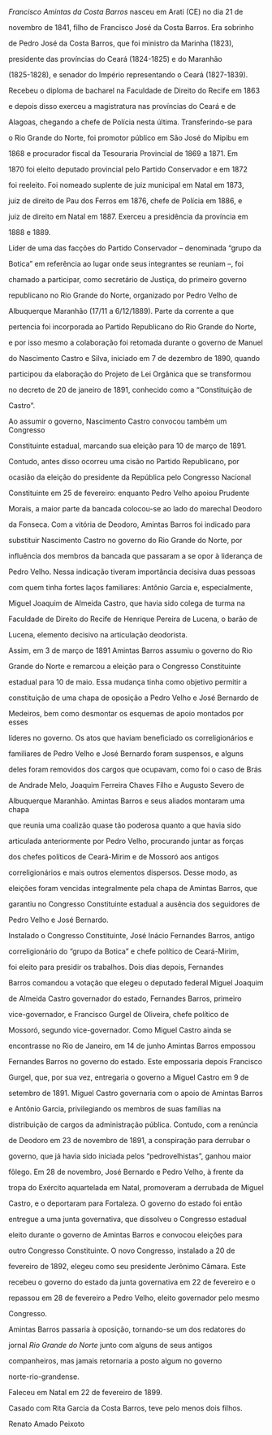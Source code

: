 

*Francisco Amintas da Costa Barros* nasceu em Arati (CE) no dia 21 de

novembro de 1841, filho de Francisco José da Costa Barros. Era sobrinho

de Pedro José da Costa Barros, que foi ministro da Marinha (1823),

presidente das províncias do Ceará (1824-1825) e do Maranhão

(1825-1828), e senador do Império representando o Ceará (1827-1839).



Recebeu o diploma de bacharel na Faculdade de Direito do Recife em 1863

e depois disso exerceu a magistratura nas províncias do Ceará e de

Alagoas, chegando a chefe de Polícia nesta última. Transferindo-se para

o Rio Grande do Norte, foi promotor público em São José do Mipibu em

1868 e procurador fiscal da Tesouraria Provincial de 1869 a 1871. Em

1870 foi eleito deputado provincial pelo Partido Conservador e em 1872

foi reeleito. Foi nomeado suplente de juiz municipal em Natal em 1873,

juiz de direito de Pau dos Ferros em 1876, chefe de Polícia em 1886, e

juiz de direito em Natal em 1887. Exerceu a presidência da província em

1888 e 1889.



Líder de uma das facções do Partido Conservador – denominada “grupo da

Botica” em referência ao lugar onde seus integrantes se reuniam –, foi

chamado a participar, como secretário de Justiça, do primeiro governo

republicano no Rio Grande do Norte, organizado por Pedro Velho de

Albuquerque Maranhão (17/11 a 6/12/1889). Parte da corrente a que

pertencia foi incorporada ao Partido Republicano do Rio Grande do Norte,

e por isso mesmo a colaboração foi retomada durante o governo de Manuel

do Nascimento Castro e Silva, iniciado em 7 de dezembro de 1890, quando

participou da elaboração do Projeto de Lei Orgânica que se transformou

no decreto de 20 de janeiro de 1891, conhecido como a “Constituição de

Castro”.



Ao assumir o governo, Nascimento Castro convocou também um Congresso

Constituinte estadual, marcando sua eleição para 10 de março de 1891.

Contudo, antes disso ocorreu uma cisão no Partido Republicano, por

ocasião da eleição do presidente da República pelo Congresso Nacional

Constituinte em 25 de fevereiro: enquanto Pedro Velho apoiou Prudente

Morais, a maior parte da bancada colocou-se ao lado do marechal Deodoro

da Fonseca. Com a vitória de Deodoro, Amintas Barros foi indicado para

substituir Nascimento Castro no governo do Rio Grande do Norte, por

influência dos membros da bancada que passaram a se opor à liderança de

Pedro Velho. Nessa indicação tiveram importância decisiva duas pessoas

com quem tinha fortes laços familiares: Antônio Garcia e, especialmente,

Miguel Joaquim de Almeida Castro, que havia sido colega de turma na

Faculdade de Direito do Recife de Henrique Pereira de Lucena, o barão de

Lucena, elemento decisivo na articulação deodorista.



Assim, em 3 de março de 1891 Amintas Barros assumiu o governo do Rio

Grande do Norte e remarcou a eleição para o Congresso Constituinte

estadual para 10 de maio. Essa mudança tinha como objetivo permitir a

constituição de uma chapa de oposição a Pedro Velho e José Bernardo de

Medeiros, bem como desmontar os esquemas de apoio montados por esses

líderes no governo. Os atos que haviam beneficiado os correligionários e

familiares de Pedro Velho e José Bernardo foram suspensos, e alguns

deles foram removidos dos cargos que ocupavam, como foi o caso de Brás

de Andrade Melo, Joaquim Ferreira Chaves Filho e Augusto Severo de

Albuquerque Maranhão. Amintas Barros e seus aliados montaram uma chapa

que reunia uma coalizão quase tão poderosa quanto a que havia sido

articulada anteriormente por Pedro Velho, procurando juntar as forças

dos chefes políticos de Ceará-Mirim e de Mossoró aos antigos

correligionários e mais outros elementos dispersos. Desse modo, as

eleições foram vencidas integralmente pela chapa de Amintas Barros, que

garantiu no Congresso Constituinte estadual a ausência dos seguidores de

Pedro Velho e José Bernardo.



Instalado o Congresso Constituinte, José Inácio Fernandes Barros, antigo

correligionário do “grupo da Botica” e chefe político de Ceará-Mirim,

foi eleito para presidir os trabalhos. Dois dias depois, Fernandes

Barros comandou a votação que elegeu o deputado federal Miguel Joaquim

de Almeida Castro governador do estado, Fernandes Barros, primeiro

vice-governador, e Francisco Gurgel de Oliveira, chefe político de

Mossoró, segundo vice-governador. Como Miguel Castro ainda se

encontrasse no Rio de Janeiro, em 14 de junho Amintas Barros empossou

Fernandes Barros no governo do estado. Este empossaria depois Francisco

Gurgel, que, por sua vez, entregaria o governo a Miguel Castro em 9 de

setembro de 1891. Miguel Castro governaria com o apoio de Amintas Barros

e Antônio Garcia, privilegiando os membros de suas famílias na

distribuição de cargos da administração pública. Contudo, com a renúncia

de Deodoro em 23 de novembro de 1891, a conspiração para derrubar o

governo, que já havia sido iniciada pelos “pedrovelhistas”, ganhou maior

fôlego. Em 28 de novembro, José Bernardo e Pedro Velho, à frente da

tropa do Exército aquartelada em Natal, promoveram a derrubada de Miguel

Castro, e o deportaram para Fortaleza. O governo do estado foi então

entregue a uma junta governativa, que dissolveu o Congresso estadual

eleito durante o governo de Amintas Barros e convocou eleições para

outro Congresso Constituinte. O novo Congresso, instalado a 20 de

fevereiro de 1892, elegeu como seu presidente Jerônimo Câmara. Este

recebeu o governo do estado da junta governativa em 22 de fevereiro e o

repassou em 28 de fevereiro a Pedro Velho, eleito governador pelo mesmo

Congresso.



Amintas Barros passaria à oposição, tornando-se um dos redatores do

jornal *Rio Grande do Norte* junto com alguns de seus antigos

companheiros, mas jamais retornaria a posto algum no governo

norte-rio-grandense.



Faleceu em Natal em 22 de fevereiro de 1899.



Casado com Rita Garcia da Costa Barros, teve pelo menos dois filhos.



Renato Amado Peixoto



